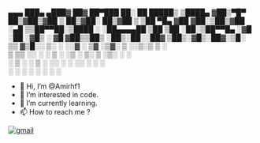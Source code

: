  ▄▄▄       ███▄ ▄███▓ ██▓ ██▀███   ██░ ██   █████▒
▒████▄    ▓██▒▀█▀ ██▒▓██▒▓██ ▒ ██▒▓██░ ██▒▓██   ▒ 
▒██  ▀█▄  ▓██    ▓██░▒██▒▓██ ░▄█ ▒▒██▀▀██░▒████ ░ 
░██▄▄▄▄██ ▒██    ▒██ ░██░▒██▀▀█▄  ░▓█ ░██ ░▓█▒  ░ 
 ▓█   ▓██▒▒██▒   ░██▒░██░░██▓ ▒██▒░▓█▒░██▓░▒█░    
 ▒▒   ▓▒█░░ ▒░   ░  ░░▓  ░ ▒▓ ░▒▓░ ▒ ░░▒░▒ ▒ ░    
  ▒   ▒▒ ░░  ░      ░ ▒ ░  ░▒ ░ ▒░ ▒ ░▒░ ░ ░      
  ░   ▒   ░      ░    ▒ ░  ░░   ░  ░  ░░ ░ ░ ░    
      ░  ░       ░    ░     ░      ░  ░  ░        
                                                  

- 👋 Hi, I’m @Amirhf1
- 👀 I’m interested in code.
- 🌱 I’m currently learning.
- 📫 How to reach me ? 


[![gmail](https://img.shields.io/badge/email-amirhf12x-00000)](mailto:amirhf12x@gmail.com)



<!---
Amirhf1/Amirhf1 is a ✨ special ✨ repository because its `README.md` (this file) appears on your GitHub profile.
You can click the Preview link to take a look at your changes.
--->
